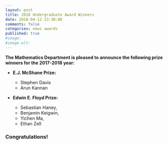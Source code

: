 ```yaml
---
layout: post
title: 2018 Undergraduate Award Winners
date: 2018-04-12 13:30:00
comments: false
categories: news awards
published: true
#image:
#image-alt:
---
```


**The Mathematics Department is pleased to announce the following prize winners for the 2017-2018 year:**

- **E.J. McShane Prize:**
  - Stephen Davis 
  - Arun Kannan

- **Edwin E. Floyd Prize:**
  - Sebastian Haney, 
  - Benjamin Keigwin, 
  - Yichen Ma, 
  - Ethan Zell

<!--more-->

### Congratulations!
